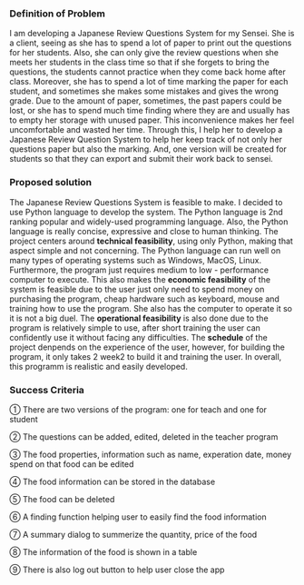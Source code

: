   ### Definition of Problem
  
   I am developing a Japanese Review Questions System for my Sensei. She is a client, seeing as she has to spend a lot of paper to print out the questions for her students. Also, she can only give the review questions when she meets her students in the class time so that if she forgets to bring the questions, the students cannot practice when they come back home after class. Moreover, she has to spend a lot of time marking the paper for each student, and sometimes she makes some mistakes and gives the wrong grade. Due to the amount of paper, sometimes, the past papers could be lost, or she has to spend much time finding where they are and usually has to empty her storage with unused paper. This inconvenience makes her feel uncomfortable and wasted her time. Through this, I help her to develop a Japanese Review Question System to help her keep track of not only her questions paper but also the marking. And, one version will be created for students so that they can export and submit their work back to sensei. 
  
  ### Proposed solution
  
   The Japanese Review Questions System is feasible to make. I decided to use Python language to develop the system. The Python language is 2nd ranking popular and widely-used programming language. Also, the Python language is really concise, expressive and close to human thinking. The project centers around **technical feasibility**, using only Python, making that aspect simple and not concerning. The Python language can run well on many types of operating systems such as Windows, MacOS, Linux. Furthermore, the program just requires medium to low - performance computer to execute. This also makes the **economic feasibility** of the system is feasible due to the user just only need to spend money on purchasing the program, cheap hardware such as keyboard, mouse and training how to use the program. She also has the computer to operate it so it is not a big duel. The **operational feasibility** is also done due to the program is relatively simple to use, after short training the user can confidently use it without facing any difficulties. The **schedule** of the project denpends on the experience of the user, however, for building the program, it only takes 2 week2 to build it and training the user. In overall, this programm is realistic and easily developed.
 
   ### Success Criteria
  
  ① There are two versions of the program: one for teach and one for student
  
  ② The questions can be added, edited, deleted in the teacher program
  
  ③ The food properties, information such as name, experation date, money spend on that food can be edited
  
  ④ The food information can be stored in the database
  
  ⑤ The food can be deleted 
  
  ⑥ A finding function helping user to easily find the food information
  
  ⑦ A summary dialog to summerize the quantity, price of the food
  
  ⑧ The information of the food is shown in a table
  
  ⑨ There is also log out button to help user close the app
  
  
